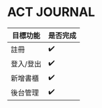 # ACT JOURNAL
| 目標功能 | 是否完成 |
|---------|---------|
| 註冊  | ✔️      |
| 登入/登出  | ✔️      |
| 新增書櫃  | ✔️      |
| 後台管理  | ✔️      |
